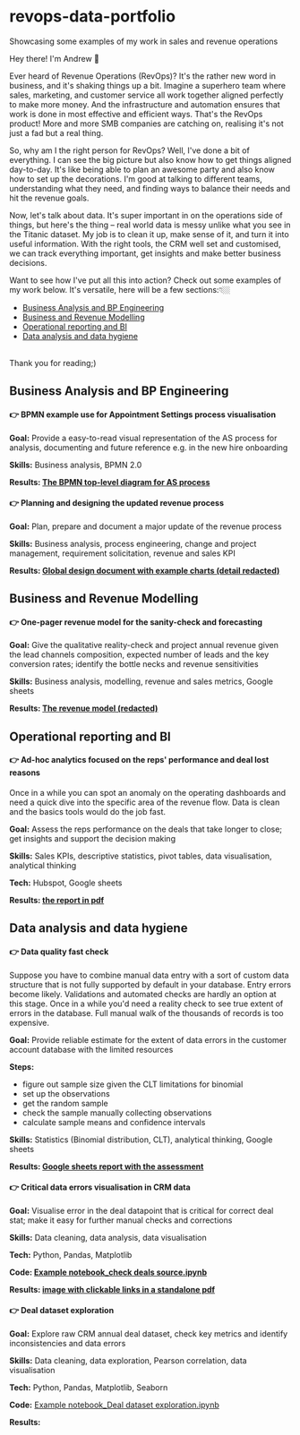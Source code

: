 # revops-data-portfolio
Showcasing some examples of my work in sales and revenue operations

Hey there! I'm Andrew 👋

Ever heard of Revenue Operations (RevOps)? It's the rather new word in business, and it's shaking things up a bit. Imagine a superhero team where sales, marketing, and customer service all work together aligned perfectly to make more money. And the infrastructure and automation ensures that work is done in most effective and efficient ways. That's the RevOps product! More and more SMB companies are catching on, realising it's not just a fad but a real thing.

So, why am I the right person for RevOps? Well, I've done a bit of everything. I can see the big picture but also know how to get things aligned day-to-day. It's like being able to plan an awesome party and also know how to set up the decorations. I'm good at talking to different teams, understanding what they need, and finding ways to balance their needs and hit the revenue goals.

Now, let's talk about data. It's super important in on the operations side of things, but here's the thing – real world data is messy unlike what you see in the Titanic dataset. My job is to clean it up, make sense of it, and turn it into useful information. With the right tools, the CRM well set and customised, we can track everything important, get insights and make better business decisions.

Want to see how I've put all this into action? Check out some examples of my work below. It's versatile, here will be a few sections:👇🏼

* [Business Analysis and BP Engineering](#business-analysis-and-bp-engineering)  
* [Business and Revenue Modelling](#business-and-revenue-modelling)
* [Operational reporting and BI](#operational-reporting-and-bi)
* [Data analysis and data hygiene](#data-analysis-and-data-hygiene) 

<br>Thank you for reading;)</br>

## Business Analysis and BP Engineering

#### 👉 BPMN example use for Appointment Settings process visualisation

__Goal:__ Provide a easy-to-read visual representation of the AS process for analysis, documenting and future reference e.g. in the new hire onboarding

__Skills:__ Business analysis, BPMN 2.0

__Results: [The BPMN top-level diagram for AS process](https://miro.com/app/board/uXjVNiNbKiI=/)__

#### 👉 Planning and designing the updated revenue process

__Goal:__ Plan, prepare and document a major update of the revenue process  

__Skills:__ Business analysis, process engineering, change and project management, requirement solicitation, revenue and sales KPI

__Results: [Global design document with example charts (detail redacted)](https://docs.google.com/document/d/1giJFaFxC3llHn1Sc5179GKAzNN8zob2pVR4KSCcrLL4/edit?usp=sharing)__

## Business and Revenue Modelling

#### 👉 One-pager revenue model for the sanity-check and forecasting

__Goal:__ Give the qualitative reality-check and project annual revenue given the lead channels composition, expected number of leads and the key conversion rates; identify the bottle necks and revenue sensitivities

__Skills:__ Business analysis, modelling, revenue and sales metrics, Google sheets

__Results: [The revenue model (redacted)](https://docs.google.com/spreadsheets/d/1YiU6LmTOVAg8TatVKFloPJm_9UbvCY93DYsBcNjTBmE/edit?gid=748648396#gid=748648396)__
   

## Operational reporting and BI

#### 👉 Ad-hoc analytics focused on the reps' performance and deal lost reasons

Once in a while you can spot an anomaly on the operating dashboards and need a quick dive into the specific area of the revenue flow. Data is clean and the basics tools would do the job fast.

__Goal:__ Assess the reps performance on the deals that take longer to close; get insights and support the decision making  

__Skills:__ Sales KPIs, descriptive statistics, pivot tables, data visualisation, analytical thinking

__Tech:__ Hubspot, Google sheets

__Results: [the report in pdf](https://github.com/outovhush/revops-data-portfolio/blob/main/Ad-hoc%20reports_AE%20WR%20lost%20deals%20quickstat_anon.pdf)__


## Data analysis and data hygiene

#### 👉 Data quality fast check

Suppose you have to combine manual data entry with a sort of custom data structure that is not fully supported by default in your database. Entry errors become likely. Validations and automated checks are hardly an option at this stage. Once in a while you'd need a reality check to see true extent of errors in the database. Full manual walk of the thousands of records is too expensive.
     
__Goal:__ Provide reliable estimate for the extent of data errors in the customer account database with the limited resources

__Steps:__
- figure out sample size given the CLT limitations for binomial
- set up the observations
- get the random sample
- check the sample manually collecting observations
- calculate sample means and confidence intervals

__Skills:__ Statistics (Binomial distribution, CLT), analytical thinking, Google sheets

__Results: [Google sheets report with the assessment](https://docs.google.com/spreadsheets/d/107Ku2k5vmR8ulyRyZNqTPoGAuRe9W2vTZqMGrSvtl5c/edit?gid=1064755575#gid=1064755575)__

#### 👉 Critical data errors visualisation in CRM data

__Goal:__ Visualise error in the deal datapoint that is critical for correct deal stat; make it easy for further manual checks and corrections  

__Skills:__ Data cleaning, data analysis, data visualisation

__Tech:__ Python, Pandas, Matplotlib

__Code: [Example notebook_check deals source.ipynb](https://github.com/outovhush/revops-data-portfolio/blob/main/Example%20notebook_check%20deals%20source.ipynb)__

__Results: [image with clickable links in a standalone pdf](https://github.com/outovhush/revops-data-portfolio/blob/main/deal_source_plot_Create_date.pdf)__


#### 👉 Deal dataset exploration

__Goal:__  Explore raw CRM annual deal dataset, check key metrics and identify inconsistencies and data errors

__Skills:__ Data cleaning, data exploration, Pearson correlation, data visualisation

__Tech:__ Python, Pandas, Matplotlib, Seaborn

__Code:__ [Example notebook_Deal dataset exploration.ipynb](https://github.com/outovhush/revops-data-portfolio/blob/main/Example%20notebook_Deal%20dataset%20exploration.ipynb)

__Results:__ 



